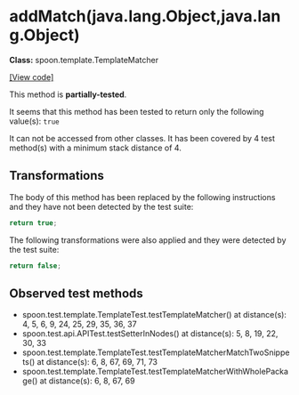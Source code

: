 # addMatch(java.lang.Object,java.lang.Object)

**Class:** spoon.template.TemplateMatcher

[[View code]](https://github.com/INRIA/spoon/blob/fd878bc71b73fc1da82356eaa6578f760c70f0de/src/main/java//spoon/template/TemplateMatcher.java#L203)

This method is **partially-tested**.

It seems that this method has been tested to return only the following value(s): `true`


It can not be accessed from other classes. 
It has been covered by 4 test method(s) with a minimum stack distance of 4.

## Transformations


The body of this method has been replaced by the following instructions and they have not been detected by the test suite:

```Java
return true;
```

The following transformations were also applied and they were detected by the test suite:

```Java
return false;
```





## Observed test methods

* spoon.test.template.TemplateTest.testTemplateMatcher() at distance(s): 4, 5, 6, 9, 24, 25, 29, 35, 36, 37
* spoon.test.api.APITest.testSetterInNodes() at distance(s): 5, 8, 19, 22, 30, 33
* spoon.test.template.TemplateTest.testTemplateMatcherMatchTwoSnippets() at distance(s): 6, 8, 67, 69, 71, 73
* spoon.test.template.TemplateTest.testTemplateMatcherWithWholePackage() at distance(s): 6, 8, 67, 69

